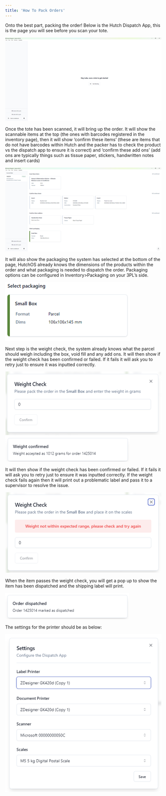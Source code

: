 ```yaml
---
title: 'How To Pack Orders'
---
```


Onto the best part, packing the order! Below is the Hutch Dispatch App, this is the page you will see before you scan your tote.

<img src="/images/packing-1.png" alt="packing" />

Once the tote has been scanned, it will bring up the order. It will show the scannable items at the top (the ones with barcodes registered in the inventory page), then it will show ‘confirm these items’ (these are items that do not have barcodes within Hutch and the packer has to check the product vs the dispatch app to ensure it is correct) and ‘confirm these add ons’ (add ons are typically things such as tissue paper, stickers, handwritten notes and insert cards)

<img src="/images/packing-2.png" alt="packing" />

It will also show the packaging the system has selected at the bottom of the page, HutchOS already knows the dimensions of the products within the order and what packaging is needed to dispatch the order. Packaging options can be configured in Inventory>Packaging on your 3PL’s side.  

<img src="/images/packing-3.png" alt="packing" />

Next step is the weight check, the system already knows what the parcel should weigh including the box, void fill and any add ons. It will then show if the weight check has been confirmed or failed. If it fails it will ask you to retry just to ensure it was inputted correctly. 

<img src="/images/packing-4.png" alt="packing" />
<img src="/images/packing-5.png" alt="packing" />

It will then show if the weight check has been confirmed or failed. If it fails it will ask you to retry just to ensure it was inputted correctly. If the weight check fails again then it will print out a problematic label and pass it to a supervisor to resolve the issue. 

<img src="/images/packing-6.png" alt="packing" />

When the item passes the weight check, you will get a pop up to show the item has been dispatched and the shipping label will print.

<img src="/images/packing-7.png" alt="packing" />

The settings for the printer should be as below: 

<img src="/images/packing-8.png" alt="packing" />
